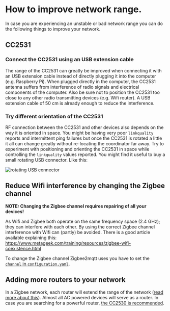 ---
---
# How to improve network range.
In case you are experiencing an unstable or bad network range you can do the following things to improve your network.

## CC2531
### Connect the CC2531 using an USB extension cable
The range of the CC2531 can greatly be improved when connecting it with an USB extension
cable instead of directly plugging it into the computer (e.g. Raspberry Pi). When plugged directly in the computer, the CC2531 antenna suffers from interference of radio signals and electrical components of the computer. Also be sure not to position the CC2531 too close
to any other radio transmitting devices (e.g. Wifi router). A USB extension cable of 50 cm is already enough to reduce the interference.

### Try different orientation of the CC2531
RF connection between the CC2531 and other devices also depends on the way it is oriented in space. You might be having very poor `linkquality` reports and intermittent ping failures but once the CC2531 is rotated a little it all can change greatly without re-locating the coordinator far away. Try to experiment with positioning and orienting the CC2531 in space while controlling the `linkquality` values reported. You might find it useful to buy a small rotating USB connector. Like this:

![rotating USB connector](https://i.imgur.com/AI41Oxz.png)

## Reduce Wifi interference by changing the Zigbee channel
**NOTE: Changing the Zigbee channel requires repairing of all your devices!**

As Wifi and Zigbee both operate on the same frequency space (2.4 GHz); they can interfere with each other. By using the correct Zigbee channel interference with Wifi can (partly) be avoided. There is a good article available explaining this: https://www.metageek.com/training/resources/zigbee-wifi-coexistence.html

To change the Zigbee channel Zigbee2mqtt uses you have to set the [`channel` in `configuration.yaml`](../information/configuration.md).

## Adding more routers to your network
In a Zigbee network, each router will extend the range of the network ([read more about this](../information/zigbee_network.md)). Almost all AC powered devices will serve as a router. In case you are searching for a powerful router, [the CC2530 is recommended](./how_to_create_a_cc2530_router.md).
